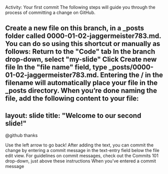 Activity: Your first commit
The following steps will guide you through the process of committing a change on GitHub.

Create a new file on this branch, in a _posts folder called 0000-01-02-jaggermeister783.md. You can do so using this shortcut or manually as follows:
Return to the "Code" tab
In the branch drop-down, select "my-slide"
Click Create new file
In the "file name" field, type _posts/0000-01-02-jaggermeister783.md. Entering the / in the filename will automatically place your file in the _posts directory.
When you’re done naming the file, add the following content to your file:
---
layout: slide
title: "Welcome to our second slide!"
---
@github thanks 


Use the left arrow to go back!
After adding the text, you can commit the change by entering a commit message in the text-entry field below the file edit view. For guidelines on commit messages, check out the Commits 101 drop-down, just above these instructions
When you’ve entered a commit message
